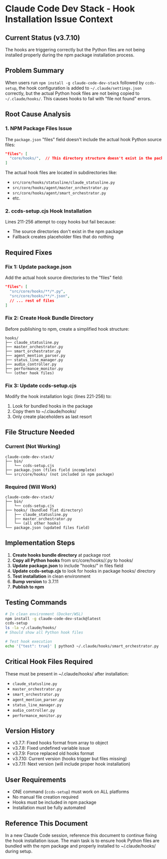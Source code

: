 # Claude Code Dev Stack - Hook Installation Issue Context

## Current Status (v3.7.10)
The hooks are triggering correctly but the Python files are not being installed properly during the npm package installation process.

## Problem Summary
When users run `npm install -g claude-code-dev-stack` followed by `ccds-setup`, the hook configuration is added to `~/.claude/settings.json` correctly, but the actual Python hook files are not being copied to `~/.claude/hooks/`. This causes hooks to fail with "file not found" errors.

## Root Cause Analysis

### 1. NPM Package Files Issue
The `package.json` "files" field doesn't include the actual hook Python source files:
```json
"files": [
  "core/hooks/",  // This directory structure doesn't exist in the package
]
```

The actual hook files are located in subdirectories like:
- `src/core/hooks/statusline/claude_statusline.py`
- `src/core/hooks/agent/master_orchestrator.py`
- `src/core/hooks/agent/smart_orchestrator.py`
- etc.

### 2. ccds-setup.cjs Hook Installation
Lines 211-256 attempt to copy hooks but fail because:
- The source directories don't exist in the npm package
- Fallback creates placeholder files that do nothing

## Required Fixes

### Fix 1: Update package.json
Add the actual hook source directories to the "files" field:
```json
"files": [
  "src/core/hooks/**/*.py",
  "src/core/hooks/**/*.json",
  // ... rest of files
]
```

### Fix 2: Create Hook Bundle Directory
Before publishing to npm, create a simplified hook structure:
```
hooks/
├── claude_statusline.py
├── master_orchestrator.py
├── smart_orchestrator.py
├── agent_mention_parser.py
├── status_line_manager.py
├── audio_controller.py
├── performance_monitor.py
└── (other hook files)
```

### Fix 3: Update ccds-setup.cjs
Modify the hook installation logic (lines 221-256) to:
1. Look for bundled hooks in the package
2. Copy them to ~/.claude/hooks/
3. Only create placeholders as last resort

## File Structure Needed

### Current (Not Working)
```
claude-code-dev-stack/
├── bin/
│   └── ccds-setup.cjs
├── package.json (files field incomplete)
└── src/core/hooks/ (not included in npm package)
```

### Required (Will Work)
```
claude-code-dev-stack/
├── bin/
│   └── ccds-setup.cjs
├── hooks/ (bundled flat directory)
│   ├── claude_statusline.py
│   ├── master_orchestrator.py
│   └── (all other hooks)
└── package.json (updated files field)
```

## Implementation Steps

1. **Create hooks bundle directory** at package root
2. **Copy all Python hooks** from src/core/hooks/*/*.py to hooks/
3. **Update package.json** to include "hooks/" in files field
4. **Update ccds-setup.cjs** to look for hooks in package hooks/ directory
5. **Test installation** in clean environment
6. **Bump version** to 3.7.11
7. **Publish to npm**

## Testing Commands
```bash
# In clean environment (Docker/WSL)
npm install -g claude-code-dev-stack@latest
ccds-setup
ls -la ~/.claude/hooks/
# Should show all Python hook files

# Test hook execution
echo '{"test": true}' | python3 ~/.claude/hooks/smart_orchestrator.py
```

## Critical Hook Files Required
These must be present in ~/.claude/hooks/ after installation:
- `claude_statusline.py`
- `master_orchestrator.py`
- `smart_orchestrator.py`
- `agent_mention_parser.py`
- `status_line_manager.py`
- `audio_controller.py`
- `performance_monitor.py`

## Version History
- v3.7.7: Fixed hooks format from array to object
- v3.7.8: Fixed undefined variable issue
- v3.7.9: Force replaced old hooks format
- v3.7.10: Current version (hooks trigger but files missing)
- v3.7.11: Next version (will include proper hook installation)

## User Requirements
- ONE command (`ccds-setup`) must work on ALL platforms
- No manual file creation required
- Hooks must be included in npm package
- Installation must be fully automated

## Reference This Document
In a new Claude Code session, reference this document to continue fixing the hook installation issue. The main task is to ensure hook Python files are bundled with the npm package and properly installed to ~/.claude/hooks/ during setup.